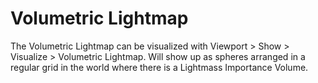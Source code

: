 # Volumetric Lightmap
The Volumetric Lightmap can be visualized with Viewport > Show > Visualize > Volumetric Lightmap.
Will show up as spheres arranged in a regular grid in the world where there is a Lightmass Importance Volume.
